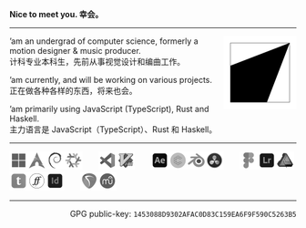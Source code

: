 **Nice to meet you. 幸会。**

***

<a href="https://megakite.icu"><img align="right" width="128" type="image/svg+xml" src="res/favicon.svg" alt="Logo -> Blog" /></a>

’am an undergrad of computer science, formerly a motion designer & music producer.\
计科专业本科生，先前从事视觉设计和编曲工作。

’am currently, and will be working on various projects.\
正在做各种各样的东西，将来也会。

’am primarily using JavaScript (TypeScript), Rust and Haskell.\
主力语言是 JavaScript（TypeScript）、Rust 和 Haskell。

***

<a href="https://www.microsoft.com/windows/"><img display="inline" src="res/windows.png" width="32" /></a><a href="https://archlinux.org/"><img display="inline" src="res/arch.png" width="32" /></a><a href="https://www.debian.org/"><img display="inline" src="res/debian.png" width="32" /></a><a href="https://nixos.org/"><img display="inline" src="res/nixos.png" width="32" /></a>　　<a href="https://code.visualstudio.com/"><img display="inline" src="res/vscode.png" width="32" /></a><a href="https://www.vim.org/"><img display="inline" src="res/vim.png" width="32" /></a>　　<a href="https://www.adobe.com/products/aftereffects.html"><img display="inline" src="res/after_effects.png" width="32" /></a><a href="https://cavalry.scenegroup.co/"><img display="inline" src="res/cavalry.png" width="32" /></a><a href="https://www.blender.org/"><img display="inline" src="res/blender.png" width="32" /></a><a href="https://www.blackmagicdesign.com/products/davinciresolve/"><img display="inline" src="res/resolve.png" width="32" /></a>　　<a href="https://www.figma.com/"><img display="inline" src="res/figma.png" width="32" /></a><a href="https://www.adobe.com/products/photoshop-lightroom.html"><img display="inline" src="res/lightroom.png" width="32" /></a><a href="https://affinity.serif.com/designer/"><img display="inline" src="res/affinity_designer.png" width="32" /></a>　　<a href="https://typst.app/"><img display="inline" src="res/typst.png" width="32" /></a><a href="https://fontforge.org/"><img display="inline" src="res/fontforge.png" width="32" /></a><a href="https://www.adobe.com/products/indesign.html"><img display="inline" src="res/indesign.png" width="32" /></a>　　<a href="https://www.reaper.fm/"><img display="inline" src="res/reaper.png" width="32" /></a><a href="https://musescore.org/"><img display="inline" src="res/musescore.png" width="32" /></a>

***

<p align="right">GPG public-key: <code>1453088D9302AFAC0D83C159EA6F9F590C5263B5</code></p>
